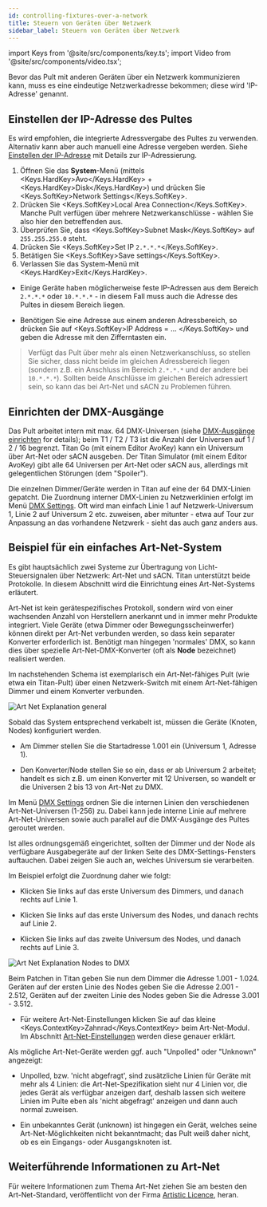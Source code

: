 ```yaml
---
id: controlling-fixtures-over-a-network
title: Steuern von Geräten über Netzwerk
sidebar_label: Steuern von Geräten über Netzwerk
---
```


import Keys from '@site/src/components/key.ts';
import Video from '@site/src/components/video.tsx';

Bevor das Pult mit anderen Geräten über ein Netzwerk kommunizieren kann,
muss es eine eindeutige Netzwerkadresse bekommen; diese wird
'IP-Adresse' genannt.

## Einstellen der IP-Adresse des Pultes

Es wird empfohlen, die integrierte Adressvergabe des Pultes zu
verwenden. Alternativ kann aber auch manuell eine Adresse vergeben werden.
Siehe [Einstellen der IP-Adresse](a-quick-guide-to-ip-addressing.md#einstellen-der-ip-adresse) mit
Details zur IP-Adressierung.

1. Öffnen Sie das **System**-Menü (mittels <Keys.HardKey>Avo</Keys.HardKey> + <Keys.HardKey>Disk</Keys.HardKey>)
und drücken Sie	<Keys.SoftKey>Network Settings</Keys.SoftKey>.
2. Drücken Sie <Keys.SoftKey>Local Area Connection</Keys.SoftKey>. Manche Pult verfügen über mehrere
Netzwerkanschlüsse - wählen Sie also hier den betreffenden aus.
3. Überprüfen Sie, dass <Keys.SoftKey>Subnet Mask</Keys.SoftKey> auf `255.255.255.0` steht.
4. Drücken Sie <Keys.SoftKey>Set IP `2.*.*.*`</Keys.SoftKey>.
5. Betätigen Sie <Keys.SoftKey>Save settings</Keys.SoftKey>.
6. Verlassen Sie das System-Menü mit <Keys.HardKey>Exit</Keys.HardKey>.

- Einige Geräte haben möglicherweise feste IP-Adressen aus dem Bereich `2.*.*.*` oder `10.*.*.*` - 
in diesem Fall muss auch die Adresse des Pultes in diesem Bereich liegen.

- Benötigen Sie eine Adresse aus einem anderen Adressbereich, so drücken Sie 
auf <Keys.SoftKey>IP Address = ... </Keys.SoftKey> und geben die Adresse mit den Zifferntasten ein.

> Verfügt das Pult über mehr als einen Netzwerkanschluss, so stellen Sie sicher, dass nicht beide im gleichen 
Adressbereich liegen (sondern z.B. ein Anschluss im Bereich `2.*.*.*` und der andere bei `10.*.*.*`). Sollten 
beide Anschlüsse im gleichen Bereich adressiert sein, so kann das bei Art-Net und sACN zu Problemen führen.

## Einrichten der DMX-Ausgänge

Das Pult arbeitet intern mit max. 64 DMX-Universen (siehe [DMX-Ausgänge einrichten](../system-settings/dmx-output-mapping.md) for details); beim T1 / T2 / T3 ist die Anzahl der Universen auf 1 / 2 / 16 begrenzt. Titan Go (mit einem Editor AvoKey) kann ein Universum über Art-Net oder sACN ausgeben. Der Titan Simulator (mit einem Editor AvoKey) gibt alle 64 Universen per Art-Net oder sACN aus, allerdings mit gelegentlichen Störungen (dem "Spoiler").

Die einzelnen Dimmer/Geräte werden in Titan auf eine der 64 DMX-Linien gepatcht.
Die Zuordnung interner DMX-Linien zu Netzwerklinien erfolgt im Menü
[DMX Settings](../system-settings/dmx-output-mapping.md#configuring-dmx-outputs).
Oft wird man einfach Linie 1 auf Netzwerk-Universum 1, Linie 2 auf Universum 2 etc.
zuweisen, aber mitunter - etwa auf Tour zur Anpassung an das vorhandene
Netzwerk - sieht das auch ganz anders aus.

## Beispiel für ein einfaches Art-Net-System

Es gibt hauptsächlich zwei Systeme zur Übertragung von Licht-Steuersignalen
über Netzwerk: Art-Net und sACN. Titan unterstützt beide Protokolle.
In diesem Abschnitt wird die Einrichtung eines Art-Net-Systems erläutert.

Art-Net ist kein gerätespezifisches Protokoll, sondern wird von einer
wachsenden Anzahl von Herstellern anerkannt und in immer mehr Produkte
integriert. Viele Geräte (etwa Dimmer oder Bewegungsscheinwerfer) können
direkt per Art-Net verbunden werden, so dass kein separater Konverter
erforderlich ist. Benötigt man hingegen 'normales' DMX, so kann dies
über spezielle Art-Net-DMX-Konverter (oft als **Node** bezeichnet)
realisiert werden.

Im nachstehenden Schema ist exemplarisch ein Art-Net-fähiges Pult (wie
etwa ein Titan-Pult) über einen Netzwerk-Switch mit einem Art-Net-fähigen
Dimmer und einem Konverter verbunden.

![Art Net Explanation general](/docs/images/Art-Net-Explanation-General.png)

Sobald das System entsprechend verkabelt ist, müssen die
Geräte (Knoten, Nodes) konfiguriert werden.

-   Am Dimmer stellen Sie die Startadresse 1.001 ein (Universum 1, Adresse 1).

-   Den Konverter/Node stellen Sie so ein, dass er ab Universum 2 arbeitet;
	handelt es sich z.B. um einen Konverter mit 12 Universen, so wandelt er
	die Universen 2 bis 13 von Art-Net zu DMX.

Im Menü [DMX Settings](../system-settings/dmx-output-mapping.md#configuring-dmx-outputs)
ordnen Sie die internen Linien den verschiedenen Art-Net-Universen (1-256) zu.
Dabei kann jede interne Linie auf mehrere Art-Net-Universen sowie auch parallel
auf die DMX-Ausgänge des Pultes geroutet werden.

Ist alles ordnungsgemäß eingerichtet, sollten der Dimmer und der Node als
verfügbare Ausgabegeräte auf der linken Seite des DMX-Settings-Fensters
auftauchen. Dabei zeigen Sie auch an, welches Universum sie verarbeiten.

Im Beispiel erfolgt die Zuordnung daher wie folgt:

-   Klicken Sie links auf das erste Universum des Dimmers, und danach rechts
	auf Linie 1.

-   Klicken Sie links auf das erste Universum des Nodes, und danach rechts
	auf Linie 2.

-   Klicken Sie links auf das zweite Universum des Nodes, und danach rechts
	auf Linie 3.


![Art Net Explanation Nodes to DMX](/docs/images/Art-Net-Explanation-Nodes-to-DMX.png)

Beim Patchen in Titan geben Sie nun dem Dimmer die Adresse 1.001 - 1.024. Geräten
auf der ersten Linie des Nodes geben Sie die Adresse 2.001 - 2.512, Geräten
auf der zweiten Linie des Nodes geben Sie die Adresse 3.001 - 3.512.

-   Für weitere Art-Net-Einstellungen klicken Sie auf das kleine <Keys.ContextKey>Zahnrad</Keys.ContextKey>
	beim Art-Net-Modul. Im Abschnitt [Art-Net-Einstellungen](../system-settings/dmx-output-mapping.md#art-net-eigenschaften)
	werden diese genauer erklärt.

Als mögliche Art-Net-Geräte werden ggf. auch "Unpolled" oder
"Unknown" angezeigt:

-   Unpolled, bzw. 'nicht abgefragt', sind zusätzliche Linien für Geräte
    mit mehr als 4 Linien: die Art-Net-Spezifikation sieht nur 4
    Linien vor, die jedes Gerät als verfügbar anzeigen darf, deshalb
    lassen sich weitere Linien im Pulte eben als 'nicht abgefragt'
    anzeigen und dann auch normal zuweisen.

-   Ein unbekanntes Gerät (unknown) ist hingegen ein Gerät, welches
    seine Art-Net-Möglichkeiten nicht bekanntmacht; das Pult weiß
    daher nicht, ob es ein Eingangs- oder Ausgangsknoten ist.

## Weiterführende Informationen zu Art-Net

Für weitere Informationen zum Thema Art-Net ziehen Sie am besten den
Art-Net-Standard, veröffentlicht von der Firma [Artistic Licence](http://www.artisticlicence.com), heran.
